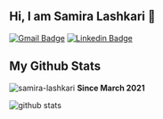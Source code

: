 ## Hi, I am Samira Lashkari  👋

[![Gmail Badge](https://img.shields.io/badge/-lashkari.samira93@gmail.com-c14438?style=flat&logo=Gmail&logoColor=white&link=mailto:lashkari.samira93@gmail.com)](mailto:lashkari.samira93@gmail.com)
[![Linkedin Badge](https://img.shields.io/badge/-Samira%20Lashkari-0072b1?style=flat&logo=Linkedin&logoColor=white&link=https://ir.linkedin.com/in/samira-lashkari-26382295/)](https://ir.linkedin.com/in/samira-lashkari-26382295/) 
</p>

## My Github Stats

<p align=left> <img src=https://komarev.com/ghpvc/?username=samira-lashkari alt=samira-lashkari /> <b>Since March 2021</b></p>

![github stats](https://github-readme-stats.vercel.app/api?username=samira-lashkari)

<!--- 👋 Hi, I’m @samira-lashkari
- 👀 I’m interested in ...
- 🌱 I’m currently learning ...
- 💞️ I’m looking to collaborate on ...
- 📫 How to reach me ... --->

<!---
samira-lashkari/samira-lashkari is a ✨ special ✨ repository because its `README.md` (this file) appears on your GitHub profile.
You can click the Preview link to take a look at your changes.
--->
